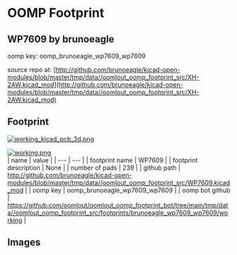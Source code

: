 # OOMP Footprint  
## WP7609  by brunoeagle  
  
oomp key: oomp_brunoeagle_wp7609_wp7609  
  
source repo at: [http://github.com/brunoeagle/kicad-open-modules/blob/master/tmp/data//oomlout_oomp_footprint_src/XH-2AW.kicad_mod](http://github.com/brunoeagle/kicad-open-modules/blob/master/tmp/data//oomlout_oomp_footprint_src/XH-2AW.kicad_mod)  
## Footprint  
  
[![working_kicad_pcb_3d.png](working_kicad_pcb_3d_600.png)](working_kicad_pcb_3d.png)  
  
[![working.png](working_600.png)](working.png)  
| name | value | 
| --- | --- | 
| footprint name | WP7609 | 
| footprint description | None | 
| number of pads | 239 | 
| github path | http://github.com/brunoeagle/kicad-open-modules/blob/master/tmp/data//oomlout_oomp_footprint_src/WP7609.kicad_mod | 
| oomp key | oomp_brunoeagle_wp7609_wp7609 | 
| oomp bot github | https://github.com/oomlout/oomlout_oomp_footprint_bot/tree/main/tmp/data//oomlout_oomp_footprint_src/footprints/brunoeagle_wp7609_wp7609/working | 
## Images  
